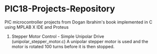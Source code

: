 # PIC18-Projects-Repository
PIC microcontroller projects from Dogan Ibrahim's book implemented in C using MPLAB X IDE and Proteus

1. Stepper Motor Control - Simple Unipolar Drive (unipolar_stepper_motor.c)
   A unipolar stepper motor is used and the motor is rotated 100 turns before it is then stopped.
